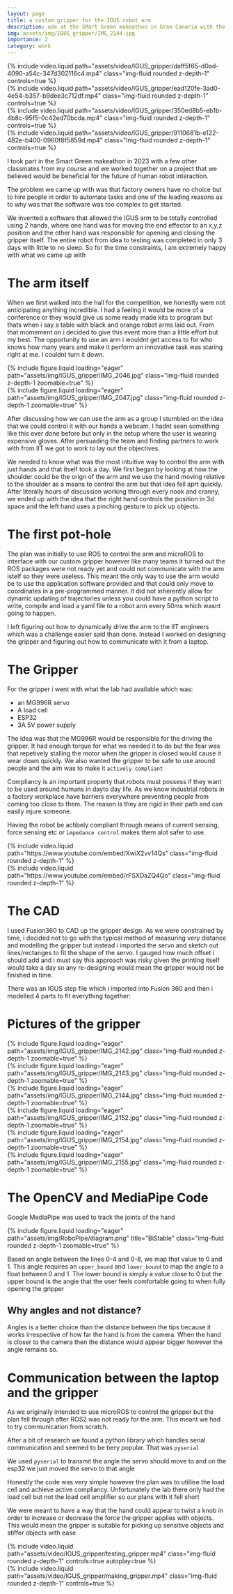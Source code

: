 ```yaml
---
layout: page
title: a custom gripper for the IGUS robot arm
description: ade at the SMart Green makeathon in Gran Canaria with the aim to control an industrial robot arm with nothing but your hands and a laptop webcam
img: assets/img/IGUS_gripper/IMG_2144.jpg
importance: 2
category: work
---
```

<div class="col-sm mt-3 mt-md-0">
    {% include video.liquid path="assets/video/IGUS_gripper/daff5f65-d0ad-4090-a54c-347d302116c4.mp4" class="img-fluid rounded z-depth-1" controls=true %}
</div>
<div class="col-sm mt-3 mt-md-0">
    {% include video.liquid path="assets/video/IGUS_gripper/ead120fe-3ad0-4e54-b357-b9dee3c712df.mp4" class="img-fluid rounded z-depth-1" controls=true %}
</div>
<div class="col-sm mt-3 mt-md-0">
    {% include video.liquid path="assets/video/IGUS_gripper/350ed8b5-eb1b-4b8c-95f5-0c42ed70bcda.mp4" class="img-fluid rounded z-depth-1" controls=true %}
</div>
<div class="col-sm mt-3 mt-md-0">
    {% include video.liquid path="assets/video/IGUS_gripper/9110681b-e122-482e-b400-0960f8f5859d.mp4" class="img-fluid rounded z-depth-1" controls=true %}
</div>

I took part in the Smart Green makeathon in 2023 with a few other classmates from my course and we worked together on a project that we believed would be beneficial for the future of human robot interaction.

The problem we came up with was that factory owners have no choice but to hire people in order to automate tasks and one of the leading reasons as to why was that the software was too complex to get started.

We invented a software that allowed the IGUS arm to be totally controlled using 2 hands, where one hand was for moving the end effector to an x,y,z position and the other hand was responsible for opening and closing the gripper itself. The entire robot from idea to testing was completed in only 3 days with little to no sleep. So for the time constraints, I am extremely happy with what we came up with

# The arm itself
When we first walked into the hall for the competition, we honestly were not anticipating anything incredible. I had a feeling it would be more of a conference or they would give us some ready made kits to program but thats when i say a table with black and orange robot arms laid out. From that momement on i decided to give this event more than a little effort but my best. The opportunity to use an arm i wouldnt get access to for who knows how many years and make it perform an innovative task was staring right at me. I couldnt turn it down.

<div class="row mt-3">
    <div class="col-sm mt-3 mt-md-0">
        {% include figure.liquid loading="eager" path="assets/img/IGUS_gripper/IMG_2046.jpg" class="img-fluid rounded z-depth-1 zoomable=true" %}
    </div>
    <div class="col-sm mt-3 mt-md-0">
        {% include figure.liquid loading="eager" path="assets/img/IGUS_gripper/IMG_2047.jpg" class="img-fluid rounded z-depth-1 zoomable=true" %}
    </div>
</div>

After discussing how we can use the arm as a group I stumbled on the idea that we could control it with our hands a webcam. I hadnt seen something like this ever done before but only in the setup where the user is wearing expensive gloves. After persuading the team and finding partners to work with from IIT we got to work to lay out the objectives.


We needed to know what was the most intuitive way to control the arm with just hands and that itself took a day. We first began by looking at how the shoulder could be the orign of the arm and we use the hand moving relative to the shoulder as a means to control the arm but that idea fell aprt quickly. After literally hours of discussion working through every nook and cranny, we ended up with the idea that the right hand controls the position in 3d space and the left hand uses a pinching gesture to pick up objects. 

# The first pot-hole
The plan was initially to use ROS to control the arm and microROS to interface with our custom gripper however like many teams it turned out the ROS packages were not ready yet and could not communicate with the arm istelf so they were useless. This meant the only way to use the arm would be to use the application software provided and that could only move to coordinates in a pre-programmed manner. It did not inherently allow for dynamic updating of trajectories unless you could have a python script to write, compile and load a yaml file to a robot arm every 50ms which wasnt going to happen.

I left figuring out how to dynamically drive the arm to the IIT engineers which was a challenge easier said than done. Instead I worked on designing the gripper and figuring out how to communicate with it from a laptop.

# The Gripper
For the gripper i went with what the lab had available which was:
- an MG996R servo
- A load cell
- ESP32
- 3A 5V power supply 

The idea was that the MG996R would be responsible for the driving the gripper. It had enough torque for what we needed it to do but the fear was that repetively stalling the motor when the gripper is closed would cause it wear down quickly. We also wanted the gripper to be safe to use around people and the aim was to make it `actively compliant`

Compliancy is an important property that robots must possess if they want to be used around humans in dayto day life. As we know industrial robots in a factory workplace have barriers everywhere preventing people from coming too close to them. The reason is they are rigid in their path and can easily injure someone.

Having the robot be actibely compliant through means of current sensing, force sensing etc or `impedance control` makes them alot safer to use. 

<div class="row mt-3">
    <div class="col-sm mt-3 mt-md-0">
        {% include video.liquid path="https://www.youtube.com/embed/XwiX2vv14Qs" class="img-fluid rounded z-depth-1" %}
    </div>
    <div class="col-sm mt-3 mt-md-0">
        {% include video.liquid path="https://www.youtube.com/embed/rFSXDaZQ4Qo" class="img-fluid rounded z-depth-1" %}
    </div>
</div>

# The CAD
I used Fusion360 to CAD up the gripper design. As we were constrained by time, i decided not to go with the typical method of measuring very distance and modelling the gripper but instead i imported the servo and sketch out lines/rectanges to fit the shape of the servo. I gauged how much offset i should add and i must say this approach was risky given the printing itself would take a day so any re-designing would mean the gripper would not be finished in time.

There was an IGUS step file which i imported into Fusion 360 and then i modelled 4 parts to fit everything together:

# Pictures of the gripper
<div class="row mt-3">
    <div class="col-sm mt-3 mt-md-0">
        {% include figure.liquid loading="eager" path="assets/img/IGUS_gripper/IMG_2142.jpg" class="img-fluid rounded z-depth-1 zoomable=true" %}
    </div>
    <div class="col-sm mt-3 mt-md-0">
        {% include figure.liquid loading="eager" path="assets/img/IGUS_gripper/IMG_2143.jpg" class="img-fluid rounded z-depth-1 zoomable=true" %}
    </div>
    <div class="col-sm mt-3 mt-md-0">
        {% include figure.liquid loading="eager" path="assets/img/IGUS_gripper/IMG_2144.jpg" class="img-fluid rounded z-depth-1 zoomable=true" %}
    </div>
</div>
<div class="row mt-3">
    <div class="col-sm mt-3 mt-md-0">
        {% include figure.liquid loading="eager" path="assets/img/IGUS_gripper/IMG_2152.jpg" class="img-fluid rounded z-depth-1 zoomable=true" %}
    </div>
    <div class="col-sm mt-3 mt-md-0">
        {% include figure.liquid loading="eager" path="assets/img/IGUS_gripper/IMG_2154.jpg" class="img-fluid rounded z-depth-1 zoomable=true" %}
    </div>
    <div class="col-sm mt-3 mt-md-0">
        {% include figure.liquid loading="eager" path="assets/img/IGUS_gripper/IMG_2155.jpg" class="img-fluid rounded z-depth-1 zoomable=true" %}
    </div>
</div>

# The OpenCV and MediaPipe Code
Google MediaPipe was used to track the joints of the hand 
<div class="row">
    <div class="col-sm mt-3 mt-md-0">
        {% include figure.liquid loading="eager" path="assets/img/RoboPipe/diagram.png" title="BiStable" class="img-fluid rounded z-depth-1 zoomable=true" %}
    </div>
</div>

Based on angle between the lines 0-4 and 0-8, we map that value to 0 and 1. This angle requires an `upper_bound` and `lower_bound` to map the angle to a float between 0 and 1. The lower bound is simply a value close to 0 but the upper bound is the angle that the user feels comfortable going to when fully opening the gripper

## Why angles and not distance?
Angles is a better choice than the distance between the tips because it works irrespective of how far the hand is from the camera. When the hand is closer to the camera then the distance would appear bigger however the angle remains so. 

# Communication between the laptop and the gripper
As we originally intended to use microROS to control the gripper but the plan fell through after ROS2 was not ready for the arm. This meant we had to try communication from scratch.

After a bit of research we found a python library which handles serial communication and seemed to be bery popular. That was `pyserial`

We used `pyserial` to transmit the angle the servo should move to and on the esp32 we just moved the servo to that angle

Honestly the code was very simple however the plan was to utillise the load cell and achieve active compliancy. Unfortunately the lab there only had the load cell but not the load cell amplifier so our plans with it fell short

We were meant to have a way that the hand could appear to twist a knob in order to increase or decrease the force the gripper applies with objects. This would mean the gripper is suitable for picking up sensitive objects and stiffer objects with ease.

<div class="row mt-3">
    <div class="col-sm mt-3 mt-md-0">
        {% include video.liquid path="assets/video/IGUS_gripper/testing_gripper.mp4" class="img-fluid rounded z-depth-1" controls=true autoplay=true %}
    </div>
    <div class="col-sm mt-3 mt-md-0">
        {% include video.liquid path="assets/video/IGUS_gripper/making_gripper.mp4" class="img-fluid rounded z-depth-1" controls=true %}
    </div>
</div>